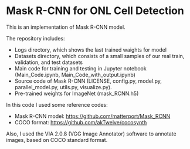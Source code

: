 # Mask R-CNN for ONL Cell Detection

This is an implementation of Mask R-CNN model.

The repository includes:
* Logs directory, which shows the last trained waights for model
* Datasets directory, which consists of a small samples of our real train, validation, and test datasets
* Main code for training and testing in Jupyter notebook (Main_Code.ipynb, Main_Code_with_output.ipynb)
* Source code of Mask R-CNN (LICENSE, config.py, model.py, parallel_model.py, utils.py, visualize.py).
* Pre-trained weights for ImageNet (mask_RCNN.h5)

In this code I used some reference codes:
* Mask R-CNN model: https://github.com/matterport/Mask_RCNN
* COCO format: https://github.com/akTwelve/cocosynth

Also, I used the VIA 2.0.8 (VGG Image Annotator) software to annotate images, based on COCO standard format.